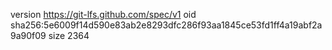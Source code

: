 version https://git-lfs.github.com/spec/v1
oid sha256:5e6009f14d590e83ab2e8293dfc286f93aa1845ce53fd1ff4a19abf2a9a90f09
size 2364
